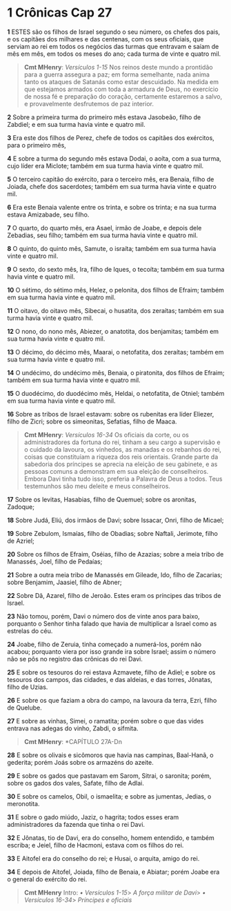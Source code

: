 # 1 Crônicas Cap 27

**1** 	ESTES são os filhos de Israel segundo o seu número, os chefes dos pais, e os capitães dos milhares e das centenas, com os seus oficiais, que serviam ao rei em todos os negócios das turmas que entravam e saíam de mês em mês, em todos os meses do ano; cada turma de vinte e quatro mil.

> **Cmt MHenry**: *Versículos 1-15* Nos reinos deste mundo a prontidão para a guerra assegura a paz; em forma semelhante, nada anima tanto os ataques de Satanás como estar descuidado. Na medida em que estejamos armados com toda a armadura de Deus, no exercício de nossa fé e preparação do coração, certamente estaremos a salvo, e provavelmente desfrutemos de paz interior.

**2** 	Sobre a primeira turma do primeiro mês estava Jasobeão, filho de Zabdiel; e em sua turma havia vinte e quatro mil.

**3** 	Era este dos filhos de Perez, chefe de todos os capitães dos exércitos, para o primeiro mês,

**4** 	E sobre a turma do segundo mês estava Dodai, o aoíta, com a sua turma, cujo líder era Miclote; também em sua turma havia vinte e quatro mil.

**5** 	O terceiro capitão do exército, para o terceiro mês, era Benaia, filho de Joiada, chefe dos sacerdotes; também em sua turma havia vinte e quatro mil.

**6** 	Era este Benaia valente entre os trinta, e sobre os trinta; e na sua turma estava Amizabade, seu filho.

**7** 	O quarto, do quarto mês, era Asael, irmão de Joabe, e depois dele Zebadias, seu filho; também em sua turma havia vinte e quatro mil.

**8** 	O quinto, do quinto mês, Samute, o israíta; também em sua turma havia vinte e quatro mil.

**9** 	O sexto, do sexto mês, Ira, filho de Iques, o tecoíta; também em sua turma havia vinte e quatro mil.

**10** 	O sétimo, do sétimo mês, Helez, o pelonita, dos filhos de Efraim; também em sua turma havia vinte e quatro mil.

**11** 	O oitavo, do oitavo mês, Sibecai, o husatita, dos zeraítas; também em sua turma havia vinte e quatro mil.

**12** 	O nono, do nono mês, Abiezer, o anatotita, dos benjamitas; também em sua turma havia vinte e quatro mil.

**13** 	O décimo, do décimo mês, Maarai, o netofatita, dos zeraítas; também em sua turma havia vinte e quatro mil.

**14** 	O undécimo, do undécimo mês, Benaia, o piratonita, dos filhos de Efraim; também em sua turma havia vinte e quatro mil.

**15** 	O duodécimo, do duodécimo mês, Heldai, o netofatita, de Otniel; também em sua turma havia vinte e quatro mil.

**16** 	Sobre as tribos de Israel estavam: sobre os rubenitas era líder Eliezer, filho de Zicri; sobre os simeonitas, Sefatias, filho de Maaca.

> **Cmt MHenry**: *Versículos 16-34* Os oficiais da corte, ou os administradores da fortuna do rei, tinham a seu cargo a supervisão e o cuidado da lavoura, os vinhedos, as manadas e os rebanhos do rei, coisas que constituíam a riqueza dos reis orientais. Grande parte da sabedoria dos príncipes se aprecia na eleição de seu gabinete, e as pessoas comuns a demonstram em sua eleição de conselheiros. Embora Davi tinha tudo isso, preferia a Palavra de Deus a todos. Teus testemunhos são meu deleite e meus conselheiros.

**17** 	Sobre os levitas, Hasabias, filho de Quemuel; sobre os aronitas, Zadoque;

**18** 	Sobre Judá, Eliú, dos irmãos de Davi; sobre Issacar, Onri, filho de Micael;

**19** 	Sobre Zebulom, Ismaías, filho de Obadias; sobre Naftali, Jerimote, filho de Azriel;

**20** 	Sobre os filhos de Efraim, Oséias, filho de Azazias; sobre a meia tribo de Manassés, Joel, filho de Pedaías;

**21** 	Sobre a outra meia tribo de Manassés em Gileade, Ido, filho de Zacarias; sobre Benjamim, Jaasiel, filho de Abner;

**22** 	Sobre Dã, Azarel, filho de Jeroão. Estes eram os príncipes das tribos de Israel.

**23** 	Não tomou, porém, Davi o número dos de vinte anos para baixo, porquanto o Senhor tinha falado que havia de multiplicar a Israel como as estrelas do céu.

**24** 	Joabe, filho de Zeruia, tinha começado a numerá-los, porém não acabou; porquanto viera por isso grande ira sobre Israel; assim o número não se pôs no registro das crônicas do rei Davi.

**25** 	E sobre os tesouros do rei estava Azmavete, filho de Adiel; e sobre os tesouros dos campos, das cidades, e das aldeias, e das torres, Jônatas, filho de Uzias.

**26** 	E sobre os que faziam a obra do campo, na lavoura da terra, Ezri, filho de Quelube.

**27** 	E sobre as vinhas, Simei, o ramatita; porém sobre o que das vides entrava nas adegas do vinho, Zabdi, o sifmita.

> **Cmt MHenry**: *CAPÍTULO 27A-Dn

**28** 	E sobre os olivais e sicômoros que havia nas campinas, Baal-Hanã, o gederita; porém Joás sobre os armazéns do azeite.

**29** 	E sobre os gados que pastavam em Sarom, Sitrai, o saronita; porém, sobre os gados dos vales, Safate, filho de Adlai.

**30** 	E sobre os camelos, Obil, o ismaelita; e sobre as jumentas, Jedias, o meronotita.

**31** 	E sobre o gado miúdo, Jaziz, o hagrita; todos esses eram administradores da fazenda que tinha o rei Davi.

**32** 	E Jônatas, tio de Davi, era do conselho, homem entendido, e também escriba; e Jeiel, filho de Hacmoni, estava com os filhos do rei.

**33** 	E Aitofel era do conselho do rei; e Husai, o arquita, amigo do rei.

**34** 	E depois de Aitofel, Joiada, filho de Benaia, e Abiatar; porém Joabe era o general do exército do rei.


> **Cmt MHenry** Intro: *• Versículos 1-15*> *A força militar de Davi*> *• Versículos 16-34*> *Príncipes e oficiais*